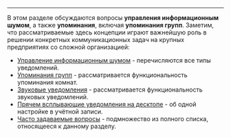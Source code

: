 ***

В этом разделе обсуждаются вопросы **управления информационным шумом**, а также **упоминания**, включая **упоминания групп**. Заметим, что рассматриваемые здесь концепции играют важнейшую роль в решении конкретных коммуникационных задач на крупных предприятиях со сложной организацией:

 - [Управление информационным шумом](/articles/ru/notifications/noise-control) - перечисляются все типы уведомлений.
 - [Упоминания групп](/articles/ru/notifications/group-mentions) - рассматривается функциональность упоминания комнат.
 - [Звуковые уведомления](/articles/ru/notifications/audio-notifications) - рассматривается функциональность звуковых уведомлений.
 - [Прячем всплывающие уведомления на десктопе](/articles/ru/notifications/auto-hide-notifications) - об одной настройке в учётной записи.
 - [Часто задаваемые вопросы](/articles/ru/notifications/faq) - подмножество из полного списка, относящееся к данному разделу.
